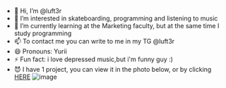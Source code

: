 - 👋 Hi, I’m @luft3r
- 👀 I’m interested in skateboarding, programming and listening to music
- 🌱 I’m currently learning at the Marketing faculty, but at the same time I study programming
- 📫 To contact me you can write to me in my TG @luft3r
- 😄 Pronouns: Yurii
- ⚡ Fun fact: i love depressed music,but i'm funny guy :)
- 😈 I have 1 project, you can view it in the photo below, or by clicking <a href="[https://www.example.com](https://imgur.com/a/wi2pHQI)" target="_blank">HERE</a>
![image](https://github.com/user-attachments/assets/f256c27d-182b-49e0-a524-7257c49a7d19)


<!---
luft3r/luft3r is a ✨ special ✨ repository because its `README.md` (this file) appears on your GitHub profile.
You can click the Preview link to take a look at your changes.
--->
